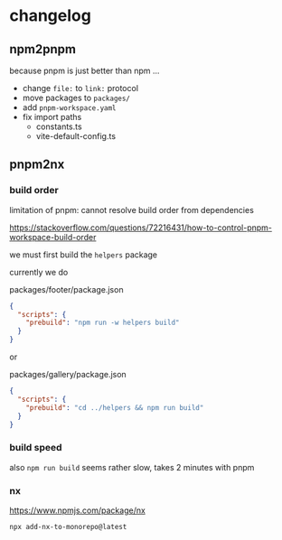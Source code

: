 # changelog

## npm2pnpm

because pnpm is just better than npm ...

- change `file:` to `link:` protocol
- move packages to `packages/`
- add `pnpm-workspace.yaml`
- fix import paths
  - constants.ts
  - vite-default-config.ts

## pnpm2nx

### build order

limitation of pnpm: cannot resolve build order from dependencies

https://stackoverflow.com/questions/72216431/how-to-control-pnpm-workspace-build-order

we must first build the `helpers` package

currently we do

packages/footer/package.json

```json
{
  "scripts": {
    "prebuild": "npm run -w helpers build"
  }
}
```

or

packages/gallery/package.json

```json
{
  "scripts": {
    "prebuild": "cd ../helpers && npm run build"
  }
}
```

### build speed

also `npm run build` seems rather slow, takes 2 minutes with pnpm

### nx

https://www.npmjs.com/package/nx

```
npx add-nx-to-monorepo@latest
```
